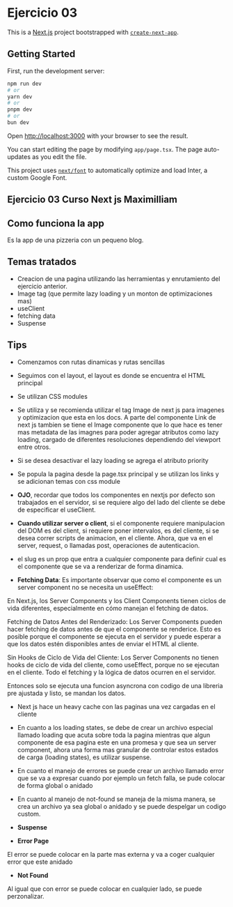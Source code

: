 # Ejercicio 03

This is a [Next.js](https://nextjs.org/) project bootstrapped with [`create-next-app`](https://github.com/vercel/next.js/tree/canary/packages/create-next-app).

## Getting Started

First, run the development server:

```bash
npm run dev
# or
yarn dev
# or
pnpm dev
# or
bun dev
```

Open [http://localhost:3000](http://localhost:3000) with your browser to see the result.

You can start editing the page by modifying `app/page.tsx`. The page auto-updates as you edit the file.

This project uses [`next/font`](https://nextjs.org/docs/basic-features/font-optimization) to automatically optimize and load Inter, a custom Google Font.

## Ejercicio 03 Curso Next js Maximilliam

## Como funciona la app

Es la app de una pizzeria con un pequeno blog.

## Temas tratados

- Creacion de una pagina utilizando las herramientas y enrutamiento del ejercicio anterior.
- Image tag (que permite lazy loading y un monton de optimizaciones mas)
- useClient
- fetching data
- Suspense

## Tips

- Comenzamos con rutas dinamicas y rutas sencillas
- Seguimos con el layout, el layout es donde se encuentra el HTML principal
- Se utilizan CSS modules
- Se utiliza y se recomienda utilizar el tag Image de next js para imagenes y optimizacion que esta en los docs. A parte del componente Link de next js tambien se tiene el Image componente que lo que hace es tener mas metadata de las imagnes para poder agregar atributos como lazy loading, cargado de diferentes resoluciones dependiendo del viewport entre otros.
- Si se desea desactivar el lazy loading se agrega el atributo priority
- Se popula la pagina desde la page.tsx principal y se utilizan los links y se adicionan temas con css module
- **OJO**, recordar que todos los componentes en nextjs por defecto son trabajados en el servidor, si se requiere algo del lado del cliente se debe de especificar el useClient.

- **Cuando utilizar server o client**, si el componente requiere manipulacion del DOM es del client, si requiere poner intervalos, es del cliente, si se desea correr scripts de animacion, en el cliente. Ahora, que va en el server, request, o llamadas post, operaciones de autenticacion.
- el slug es un prop que entra a cualquier componente para definir cual es el componente que se va a renderizar de forma dinamica.

- **Fetching Data**: Es importante observar que como el componente es un server component no se necesita un useEffect:

En Next.js, los Server Components y los Client Components tienen ciclos de vida diferentes, especialmente en cómo manejan el fetching de datos.

Fetching de Datos Antes del Renderizado: Los Server Components pueden hacer fetching de datos antes de que el componente se renderice. Esto es posible porque el componente se ejecuta en el servidor y puede esperar a que los datos estén disponibles antes de enviar el HTML al cliente.

Sin Hooks de Ciclo de Vida del Cliente: Los Server Components no tienen hooks de ciclo de vida del cliente, como useEffect, porque no se ejecutan en el cliente. Todo el fetching y la lógica de datos ocurren en el servidor.

Entonces solo se ejecuta una funcion asyncrona con codigo de una libreria pre ajustada y listo, se mandan los datos.

- Next js hace un heavy cache con las paginas una vez cargadas en el cliente
- En cuanto a los loading states, se debe de crear un archivo especial llamado loading que acuta sobre toda la pagina mientras que algun componente de esa pagina este en una promesa y que sea un server component, ahora una forma mas granular de controlar estos estados de carga (loading states), es utilizar suspense.

- En cuanto el manejo de errores se puede crear un archivo llamado error que se va a expresar cuando por ejemplo un fetch falla, se pude colocar de forma global o anidado

- En cuanto al manejo de not-found se maneja de la misma manera, se crea un archivo ya sea global o anidado y se puede despelgar un codigo custom.

- **Suspense**
- **Error Page**

El error se puede colocar en la parte mas externa y va a coger cualquier error que este anidado

- **Not Found**

Al igual que con error se puede colocar en cualquier lado, se puede perzonalizar.
